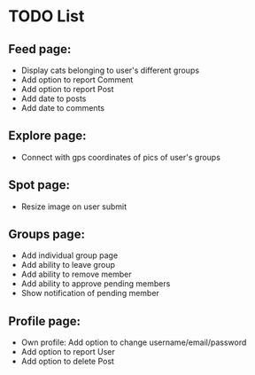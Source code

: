 # TODO List

## Feed page:

- Display cats belonging to user's different groups
- Add option to report Comment
- Add option to report Post
- Add date to posts
- Add date to comments

## Explore page:

- Connect with gps coordinates of pics of user's groups

## Spot page:

- Resize image on user submit

## Groups page:

- Add individual group page
- Add ability to leave group
- Add ability to remove member
- Add ability to approve pending members
- Show notification of pending member

## Profile page:

- Own profile: Add option to change username/email/password
- Add option to report User
- Add option to delete Post
